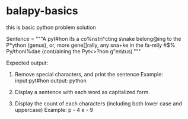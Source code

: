 balapy-basics
=============

this is basic python problem solution

Sentence = """A pyt#hon i!s a co%nstri^cting s\nake belong@ing to the
P*ython (genus), or, more gene[]rally, any sna+ke in the fa-mily #$%
Py/thoni%dae (cont/aining the Pyt<>?hon g"en\tus)."""

Expected output:
1) Remove special characters, and print the sentence
Example: input:pyt#hon
              output: python

3) Display a sentence with each word as capitalized form.

2) Display the count of each characters (including both lower case and
uppercase)
Example: p - 4
         e - 9
